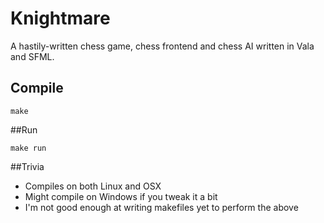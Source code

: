 # Knightmare

A hastily-written chess game, chess frontend and chess AI written in Vala and SFML.

## Compile

`make`

##Run

`make run`

##Trivia

- Compiles on both Linux and OSX
- Might compile on Windows if you tweak it a bit
- I'm not good enough at writing makefiles yet to perform the above
